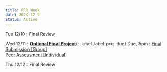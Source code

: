 ```yaml
---
title: RRR Week
date: 2024-12-9
Status: Active
---
```


Tue 12/10
: Final Review

Wed 12/11
:  **[Optional Final Project]({{site.baseurl}}/assignments/final-project)**{: .label .label-proj-due} Due, 5pm
 : [Final Submission [Group]][fp_repo_submission] <br> [Peer Assessment [Individual]][fp_peer_assess]


Thu 12/12
: Final Review

[fp_repo_submission]: https://www.gradescope.com/courses/835949/assignments/5426574/
[fp_peer_assess]: https://www.gradescope.com/courses/835949/assignments/5426573/
